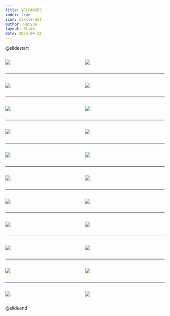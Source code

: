 ```yaml
---
title: VOLCANOES
index: true
icon: circle-dot
author: Haiyue
layout: Slide
date: 2024-09-22
---
```

 
@slidestart

<div style="display:flex">
<div style="flex:1">

![](https://raw.githubusercontent.com/yclord/reading/refs/heads/master/english/Level-S/VOLCANOES/001.webp)
</div>
<div style="flex:1">

![](https://raw.githubusercontent.com/yclord/reading/refs/heads/master/english/Level-S/VOLCANOES/002.webp)
</div>
</div>

---

<div style="display:flex">
<div style="flex:1">

![](https://raw.githubusercontent.com/yclord/reading/refs/heads/master/english/Level-S/VOLCANOES/003.webp)
</div>
<div style="flex:1">

![](https://raw.githubusercontent.com/yclord/reading/refs/heads/master/english/Level-S/VOLCANOES/004.webp)
</div>
</div>

---

<div style="display:flex">
<div style="flex:1">

![](https://raw.githubusercontent.com/yclord/reading/refs/heads/master/english/Level-S/VOLCANOES/005.webp)
</div>
<div style="flex:1">

![](https://raw.githubusercontent.com/yclord/reading/refs/heads/master/english/Level-S/VOLCANOES/006.webp)
</div>
</div>

---

<div style="display:flex">
<div style="flex:1">

![](https://raw.githubusercontent.com/yclord/reading/refs/heads/master/english/Level-S/VOLCANOES/007.webp)
</div>
<div style="flex:1">

![](https://raw.githubusercontent.com/yclord/reading/refs/heads/master/english/Level-S/VOLCANOES/008.webp)
</div>
</div>

---

<div style="display:flex">
<div style="flex:1">

![](https://raw.githubusercontent.com/yclord/reading/refs/heads/master/english/Level-S/VOLCANOES/009.webp)
</div>
<div style="flex:1">

![](https://raw.githubusercontent.com/yclord/reading/refs/heads/master/english/Level-S/VOLCANOES/010.webp)
</div>
</div>

---

<div style="display:flex">
<div style="flex:1">

![](https://raw.githubusercontent.com/yclord/reading/refs/heads/master/english/Level-S/VOLCANOES/011.webp)
</div>
<div style="flex:1">

![](https://raw.githubusercontent.com/yclord/reading/refs/heads/master/english/Level-S/VOLCANOES/012.webp)
</div>
</div>

---

<div style="display:flex">
<div style="flex:1">

![](https://raw.githubusercontent.com/yclord/reading/refs/heads/master/english/Level-S/VOLCANOES/013.webp)
</div>
<div style="flex:1">

![](https://raw.githubusercontent.com/yclord/reading/refs/heads/master/english/Level-S/VOLCANOES/014.webp)
</div>
</div>

---

<div style="display:flex">
<div style="flex:1">

![](https://raw.githubusercontent.com/yclord/reading/refs/heads/master/english/Level-S/VOLCANOES/015.webp)
</div>
<div style="flex:1">

![](https://raw.githubusercontent.com/yclord/reading/refs/heads/master/english/Level-S/VOLCANOES/016.webp)
</div>
</div>

---

<div style="display:flex">
<div style="flex:1">

![](https://raw.githubusercontent.com/yclord/reading/refs/heads/master/english/Level-S/VOLCANOES/017.webp)
</div>
<div style="flex:1">

![](https://raw.githubusercontent.com/yclord/reading/refs/heads/master/english/Level-S/VOLCANOES/018.webp)
</div>
</div>

---

<div style="display:flex">
<div style="flex:1">

![](https://raw.githubusercontent.com/yclord/reading/refs/heads/master/english/Level-S/VOLCANOES/019.webp)
</div>
<div style="flex:1">

![](https://raw.githubusercontent.com/yclord/reading/refs/heads/master/english/Level-S/VOLCANOES/020.webp)
</div>
</div>

---

<div style="display:flex">
<div style="flex:1">

![](https://raw.githubusercontent.com/yclord/reading/refs/heads/master/english/Level-S/VOLCANOES/021.webp)
</div>
<div style="flex:1">

![](https://raw.githubusercontent.com/yclord/reading/refs/heads/master/english/Level-S/VOLCANOES/022.webp)
</div>
</div>

@slideend